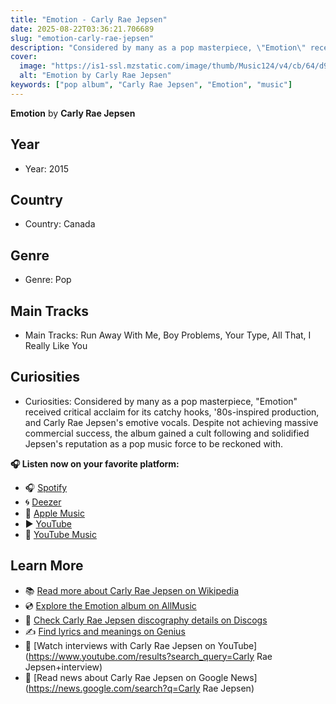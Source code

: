 ```yaml
---
title: "Emotion - Carly Rae Jepsen"
date: 2025-08-22T03:36:21.706689
slug: "emotion-carly-rae-jepsen"
description: "Considered by many as a pop masterpiece, \"Emotion\" received critical acclaim for its catchy hooks, '80s-inspired production, and Carly Rae Jepsen's emotive vocals."
cover:
  image: "https://is1-ssl.mzstatic.com/image/thumb/Music124/v4/cb/64/d9/cb64d953-3fc9-4c41-565c-5c9f510be59c/20UMGIM69423.rgb.jpg/500x500bb.jpg"
  alt: "Emotion by Carly Rae Jepsen"
keywords: ["pop album", "Carly Rae Jepsen", "Emotion", "music"]
---
```


**Emotion** by **Carly Rae Jepsen**

## Year
- Year: 2015
## Country
- Country: Canada
## Genre
- Genre: Pop
## Main Tracks
- Main Tracks: Run Away With Me, Boy Problems, Your Type, All That, I Really Like You
## Curiosities
- Curiosities: Considered by many as a pop masterpiece, "Emotion" received critical acclaim for its catchy hooks, '80s-inspired production, and Carly Rae Jepsen's emotive vocals. Despite not achieving massive commercial success, the album gained a cult following and solidified Jepsen's reputation as a pop music force to be reckoned with.



**🎧 Listen now on your favorite platform:**

- 🎧 [Spotify](https://open.spotify.com/search/Emotion%20Carly%20Rae%20Jepsen)
- 🌀 [Deezer](https://www.deezer.com/search/Emotion%20Carly%20Rae%20Jepsen)
- 🍎 [Apple Music](https://music.apple.com/search?term=Emotion%20Carly%20Rae%20Jepsen)
- ▶️ [YouTube](https://www.youtube.com/results?search_query=Emotion%20Carly%20Rae%20Jepsen)
- 🎵 [YouTube Music](https://music.youtube.com/search?q=Emotion%20Carly%20Rae%20Jepsen)

## Learn More

- 📚 [Read more about Carly Rae Jepsen on Wikipedia](https://en.wikipedia.org/wiki/Carly+Rae+Jepsen)
- 💿 [Explore the Emotion album on AllMusic](https://www.allmusic.com/search/albums/Emotion)
- 📀 [Check Carly Rae Jepsen discography details on Discogs](https://www.discogs.com/search/?q=Emotion+Carly+Rae+Jepsen&type=all)
- ✍️ [Find lyrics and meanings on Genius](https://genius.com/search?q=Emotion%20Carly+Rae+Jepsen)
- 🎤 [Watch interviews with Carly Rae Jepsen on YouTube](https://www.youtube.com/results?search_query=Carly Rae Jepsen+interview)
- 📰 [Read news about Carly Rae Jepsen on Google News](https://news.google.com/search?q=Carly Rae Jepsen)
